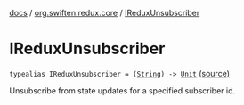 [docs](../index.md) / [org.swiften.redux.core](index.md) / [IReduxUnsubscriber](./-i-redux-unsubscriber.md)

# IReduxUnsubscriber

`typealias IReduxUnsubscriber = (`[`String`](https://kotlinlang.org/api/latest/jvm/stdlib/kotlin/-string/index.html)`) -> `[`Unit`](https://kotlinlang.org/api/latest/jvm/stdlib/kotlin/-unit/index.html) [(source)](https://github.com/protoman92/KotlinRedux/tree/master/common/common-core/src/main/kotlin/org/swiften/redux/core/Core.kt#L34)

Unsubscribe from state updates for a specified subscriber id.

